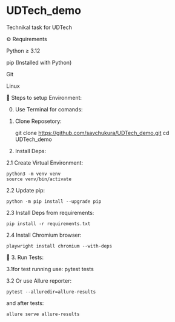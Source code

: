 # UDTech_demo
Technikal task for UDTech

⚙️ Requirements

Python ≥ 3.12

pip (Installed with Python)

Git

Linux

🚀 Steps to setup Environment:

0. Use Terminal for comands:

1. Clone Reposetory:

    git clone https://github.com/savchukura/UDTech_demo.git
    cd UDTech_demo

2. Install Deps:

2.1 Create Virtual Environment:

    python3 -m venv venv
    source venv/bin/activate

2.2 Update pip:

    python -m pip install --upgrade pip

2.3 Install Deps from requirements:

    pip install -r requirements.txt

2.4 Install Chromium browser:

    playwright install chromium --with-deps

🧰 3. Run Tests:

3.1for test running use:
    pytest tests

3.2 Or use Allure reporter:

    pytest --alluredir=allure-results

and after tests:

    allure serve allure-results

  
